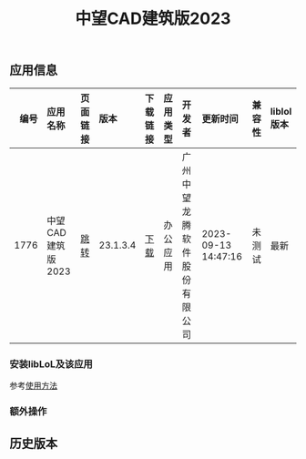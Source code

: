 ﻿---
id: 1776
title: 中望CAD建筑版2023
toc: true
weight: 1776
---

## 应用信息 
|   编号 | 应用名称         | 页面链接                                        | 版本       | 下载链接                                                                            | 应用类型   | 开发者            | 更新时间                | 兼容性   | liblol版本   |
|-----:|:-------------|:--------------------------------------------|:---------|:--------------------------------------------------------------------------------|:-------|:---------------|:--------------------|:------|:-----------|
| 1776 | 中望CAD建筑版2023 | [跳转](http://app.loongapps.cn/#/detail/1776) | 23.1.3.4 | [下载](http://113.24.212.22:8090/upload/file/zwcada2023_23.1.3.4_loongarch64.deb) | 办公应用   | 广州中望龙腾软件股份有限公司 | 2023-09-13 14:47:16 | 未测试   | 最新         |
### 安装libLoL及该应用 
参考[使用方法](/docs/usage) 
### 额外操作 


## 历史版本 
 
